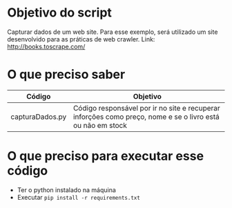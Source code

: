 # Objetivo do script
Capturar dados de um web site. Para esse exemplo, será utilizado um 
site desenvolvido para as práticas de web crawler. 
Link: http://books.toscrape.com/

# O que preciso saber 
|Código             | Objetivo|
|-------------------|---------|
|capturaDados.py    |Código responsável por ir no site e recuperar inforções como preço, nome e se o livro está ou não em stock|

# O que preciso para executar esse código
 
-  Ter o python instalado na máquina
-  Executar `pip install -r requirements.txt`
